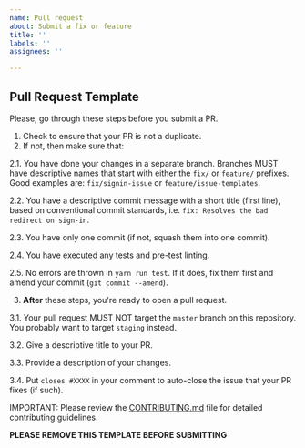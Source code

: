 ```yaml
---
name: Pull request
about: Submit a fix or feature
title: ''
labels: ''
assignees: ''

---
```

## Pull Request Template
Please, go through these steps before you submit a PR.

1. Check to ensure that your PR is not a duplicate.
2. If not, then make sure that:

  2.1. You have done your changes in a separate branch. Branches MUST have descriptive names that start with either the `fix/` or `feature/` prefixes. Good examples are: `fix/signin-issue` or `feature/issue-templates`.

  2.2. You have a descriptive commit message with a short title (first line), based on conventional commit standards, i.e. `fix: Resolves the bad redirect on sign-in`.

  2.3. You have only one commit (if not, squash them into one commit).

  2.4. You have executed any tests and pre-test linting.
  
  2.5. No errors are thrown in `yarn run test`. If it does, fix them first and amend your commit (`git commit --amend`).

3. **After** these steps, you're ready to open a pull request.

  3.1. Your pull request MUST NOT target the `master` branch on this repository. You probably want to target `staging` instead.

  3.2. Give a descriptive title to your PR.

  3.3. Provide a description of your changes.

  3.4. Put `closes #XXXX` in your comment to auto-close the issue that your PR fixes (if such).

IMPORTANT: Please review the [CONTRIBUTING.md](../CONTRIBUTING.md) file for detailed contributing guidelines.

**PLEASE REMOVE THIS TEMPLATE BEFORE SUBMITTING**
